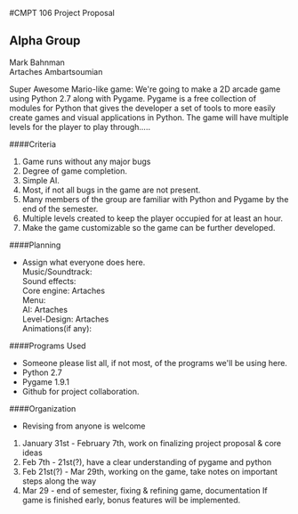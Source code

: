 #CMPT 106 Project Proposal

## Alpha Group
Mark Bahnman  
Artaches Ambartsoumian

Super Awesome Mario-like game:
We're going to make a 2D arcade game using Python 2.7 along with Pygame. Pygame is a free collection of modules for Python
that gives the developer a set of tools to more easily create games and visual applications in Python. The game will
have multiple levels for the player to play through.....

####Criteria
1. Game runs without any major bugs
2. Degree of game completion.
3. Simple AI.
4. Most, if not all bugs in the game are not present.
5. Many members of the group are familiar with Python and Pygame by the end of the semester.
6. Multiple levels created to keep the player occupied for at least an hour.
7. Make the game customizable so the game can be further developed.


####Planning
* Assign what everyone does here.  
Music/Soundtrack:  
Sound effects:  
Core engine: Artaches  
Menu:   
AI: Artaches  
Level-Design: Artaches  
Animations(if any): 
 

####Programs Used

* Someone please list all, if not most, of the programs we'll be using here.
* Python 2.7
* Pygame 1.9.1
* Github for project collaboration.

####Organization
* Revising from anyone is welcome 
1. January 31st - February 7th, work on finalizing project proposal & core ideas
2. Feb 7th - 21st(?), have a clear understanding of pygame and python
3. Feb 21st(?) - Mar 29th, working on the game, take notes on important steps along the way
4. Mar 29 - end of semester, fixing & refining game, documentation
If game is finished early, bonus features will be implemented.
